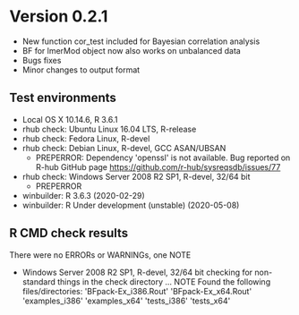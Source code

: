# Version 0.2.1
* New function cor_test included for Bayesian correlation analysis
* BF for lmerMod object now also works on unbalanced data
* Bugs fixes
* Minor changes to output format

## Test environments
* Local OS X 10.14.6, R 3.6.1
* rhub check: Ubuntu Linux 16.04 LTS, R-release
* rhub check: Fedora Linux, R-devel
* rhub check: Debian Linux, R-devel, GCC ASAN/UBSAN
  + PREPERROR: Dependency 'openssl' is not available. Bug reported on R-hub GitHub page https://github.com/r-hub/sysreqsdb/issues/77
* rhub check: Windows Server 2008 R2 SP1, R-devel, 32/64 bit
  + PREPERROR
* winbuilder: R 3.6.3 (2020-02-29)
* winbuilder: R Under development (unstable) (2020-05-08)

## R CMD check results
There were no ERRORs or WARNINGs, one NOTE
* Windows Server 2008 R2 SP1, R-devel, 32/64 bit
checking for non-standard things in the check directory ... NOTE
Found the following files/directories:
  'BFpack-Ex_i386.Rout' 'BFpack-Ex_x64.Rout' 'examples_i386'
  'examples_x64' 'tests_i386' 'tests_x64'
